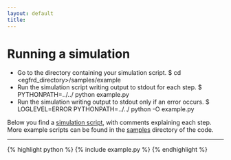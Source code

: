 ```yaml
---
layout: default
title:
---
```



Running a simulation
====================

* Go to the directory containing your simulation script.
        $ cd <egfrd_directory>/samples/example
* Run the simulation script writing output to stdout for each step.
        $ PYTHONPATH=../../ python example.py
* Run the simulation writing output to stdout only if an error occurs. 
        $ LOGLEVEL=ERROR PYTHONPATH=../../ python -O example.py  


Below you find a [simulation script](http://github.com/gfrd/gfrd/tree/develop/samples/surfaces/run.py),
with comments explaining each step. More example scripts can be 
found in the [samples](http://github.com/gfrd/gfrd/tree/develop/samples) directory of the code.


---------------------------------------

{% highlight python %}
{% include example.py %}
{% endhighlight %}



